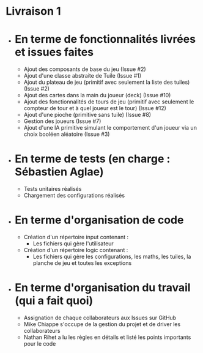 # Livraison 1

- # En terme de fonctionnalités livrées et issues faites
    - Ajout des composants de base du jeu (Issue #2)
    - Ajout d'une classe abstraite de Tuile (Issue #1)
    - Ajout du plateau de jeu (primitif avec seulement la liste des tuiles) (Issue #2)
    - Ajout des cartes dans la main du joueur (deck) (Issue #10)
    - Ajout des fonctionnalités de tours de jeu (primitif avec seulement le compteur de tour et à quel joueur est le
      tour) (Issue #12)
    - Ajout d'une pioche (primitive sans tuile) (Issue #8)
    - Gestion des joueurs (Issue #7)
    - Ajout d'une IA primitive simulant le comportement d'un joueur via un choix booléen aléatoire (Issue #3)

- # En terme de tests (en charge : Sébastien Aglae)
    - Tests unitaires réalisés
    - Chargement des configurations réalisés

- # En terme d'organisation de code
    - Création d'un répertoire input contenant :
        - Les fichiers qui gère l'utilisateur
    - Création d'un répertoire logic contenant :
        - Les fichiers qui gère les configurations, les maths, les tuiles, la planche de jeu et toutes les exceptions

- # En terme d'organisation du travail (qui a fait quoi)
    - Assignation de chaque collaborateurs aux Issues sur GitHub
    - Mike Chiappe s'occupe de la gestion du projet et de driver les collaborateurs
    - Nathan Rihet a lu les règles en détails et listé les points importants pour le code
